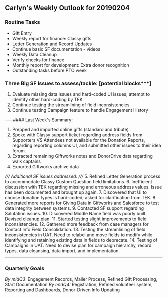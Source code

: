 ## Carlyn's Weekly Outlook for 20190204
### Routine Tasks
* Gift Entry
* Weekly report for finance: Classy gifts
* Letter Generation and Record Updates
* Continue basic SF documentation - videos
* Weekly Data Cleanup
* Verify checks for finance
* Monthly report for development: Extra donor recognition
* Outstanding tasks before PTO week

### Three Big SF Issues to assess/tackle: [potential blocks***]
1. Evaluate missing data issues and hard-coded UI issues; attempt to identify other hard-coding by TEK
2. Continue testing the streamlining of field inconsistencies
3. Continue testing Campaign feature to handle Engagement History

----#### Last Week's Summary:
1. Prepped and imported online gifts (standard and tribute)
2. Spoke with Classy support ticket regarding address fields from Supporters VS Attendees not available for the Donation Reports, regarding reporting columns UI, and submitted other issues to their idea forum.
3. Extracted remaining Giftworks notes and DonorDrive data regarding walk captains
4. Exported Giftworks archive data

*/// Additional SF issues addressed: ///*
5. Refined Letter Generation process to accommodate Classy Custom Question field limitations.
6. Inefficient discussion with TEK regarding missing and erroneous address values.  Issue has been documented and brought up again.
7. Discovered that UI to choose donation types is hard-coded; asked for clarification from TEK.
8. Generated more reports for Giving Data in Giftworks and Salesforce to test data integrity between systems.
9. Contacted SF support regarding Salutation issues.
10. Discovered Middle Name field was poorly built.  Devised cleanup plan.
11. Started testing slight improvements to field inconsistencies.
12. Gathered more feedback from case managers for Contact Info Field Consolidation.
13. Testing the streamlining of field inconsistencies in UAT.  Need to relabel and move fields to modify while identifying and retaining existing data in fields to deprecate.
14. Testing of Campaigns in UAT.  Need to devise plan for campaign hierarchy, record types, data cleansing, data import, and implementation.

- - - -
### Quarterly Goals
*By midQ3:* Engagement Records, Mailer Process, Refined Gift Processing, Start Documentation
*By endQ4:* Registration, Refined volunteer system, Reporting and Dashboards, Donor-Driven Info Updating